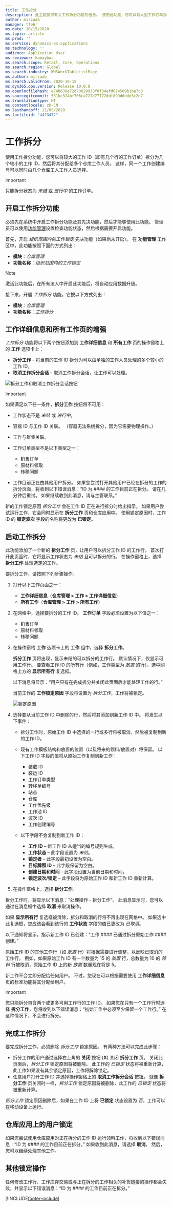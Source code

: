 ```yaml
---
title: 工作拆分
description: 此主题提供有关工作拆分功能的信息。 使用此功能，您可以将大型工作订单拆分为几个较小的工作订单，然后将其分配给多个仓库工作人员。 这样，同一个工作可以同时由几个仓库工人工作人员选择。
author: mirzaab
manager: tfehr
ms.date: 10/15/2020
ms.topic: article
ms.prod: ''
ms.service: dynamics-ax-applications
ms.technology: ''
audience: Application User
ms.reviewer: kamaybac
ms.search.scope: Retail, Core, Operations
ms.search.region: Global
ms.search.industry: WHSWorkTableListPage
ms.author: mirzaab
ms.search.validFrom: 2020-10-15
ms.dyn365.ops.version: Release 10.0.8
ms.openlocfilehash: e74b630e72d70829938f0f34efd624509b1ba7c3
ms.sourcegitcommit: 531be324bf706ca727d777720df899d6ddd3c2d7
ms.translationtype: HT
ms.contentlocale: zh-CN
ms.lasthandoff: 11/05/2020
ms.locfileid: "4423472"
---
```

# <a name="work-split"></a>工作拆分

使用工作拆分功能，您可以将较大的工作 ID（即有几个行的工作订单）拆分为几个较小的工作 ID，然后将其分配给多个仓库工作人员。 这样，同一个工作创建编号可以同时由几个仓库工人工作人员选择。

> [!IMPORTANT]
> 只能拆分状态为 *未结* 或 *进行中* 的工作订单。

## <a name="turn-on-the-work-split-functionality"></a>开启工作拆分功能

必须先在系统中开启工作拆分功能及其先决功能，然后才能够使用此功能。 管理员可以使用[功能管理](../../fin-ops-core/fin-ops/get-started/feature-management/feature-management-overview.md)设置检查功能状态，然后根据需要开启功能。

首先，开启 *组织范围内的工作锁定* 先决功能（如果尚未开启）。 在 **功能管理** 工作区中，此功能按照下面的方式列出：

- **模块**：*仓库管理*
- **功能名称**：*组织范围内的工作锁定*

> [!NOTE]
> 激活此功能后，在所有法人中开启此功能后，将自动应用数据升级。

接下来，开启 *工作拆分* 功能，它按以下方式列出：

- **模块**：*仓库管理*
- **功能名称**：*工作拆分*

## <a name="enhancements-to-the-work-details-and-all-work-pages"></a>工作详细信息和所有工作页的增强

*工作拆分* 功能将以下两个按钮添加到 **工作详细信息** 和 **所有工作** 页的操作窗格上的 **工作** 选项卡上：

- **拆分工作** – 将当前的工作 ID 拆分为可以由单独的工作人员处理的多个较小的工作 ID。
- **取消工作拆分会话** – 取消工作拆分会话，让工作可以处理。

![拆分工作和取消工作拆分会话按钮](media/Work_split_buttons.png "拆分工作和取消工作拆分会话按钮")

> [!IMPORTANT]
> 如果满足以下任一条件，**拆分工作** 按钮将不可用：
>
> - 工作状态不是 *未结* 或 *进行中*。
> - 容器 ID 与工作 ID 关联。 （容器无法系统拆分，因为它需要物理操作。）
> - 工作与群集关联。
> - 工作订单类型不是以下类型之一：
>
>    - 销售订单
>    - 原材料领取
>    - 转移问题
>
> - 工作目前正在由其他用户拆分。 如果您尝试打开其他用户已经在拆分的工作的拆分页面，将收到以下错误消息：“ID 为 \#\#\#\# 的工作目前正在拆分。 请在几分钟后重试。 如果继续收到此消息，请与主管联系。”

新的工作锁定原因 *拆分工作* 会在工作 ID 正在进行拆分时给出指示。 如果用户尝试运行工作，它会同时显示在 **拆分工作** 页和仓库应用中。 使用锁定原因时，工作 ID 的 **锁定波次** 字段的名称将更改为 **已锁定**。

## <a name="initiate-a-work-split"></a>启动工作拆分

此功能添加了一个新的 **拆分工作** 页，让用户可以拆分工作 ID 的工作行。 首次打开此页面时，它将显示工作状态为 *未结* 且可以拆分的行。 在操作窗格上，选择 **拆分工作** 处理选定的工作。

要拆分工作，请按照下列步骤操作。

1. 打开以下工作页面之一：

    - **工作详细信息**（**仓库管理 \> 工作 \> 工作详细信息**）
    - **所有工作**（**仓库管理 \> 工作 \> 所有工作**）

1. 在网格中，选择要拆分的工作 ID。 **工作订单** 字段必须设置为以下值之一：

    - 销售订单
    - 原材料领取
    - 转移问题

1. 在操作窗格 **工作** 选项卡上的 **工作** 组中，选择 **拆分工作**。

    **拆分工作** 页将出现，显示未结的可以拆分的工作行。 默认情况下，仅显示可用工作行。 要查看工作 ID 的所有行（例如，工作类型为 *放置* 的行），选中网格上方的 **显示所有行** 复选框。

    以下消息将显示：“用户只有在完成拆分并关闭此页面后才能处理工作的行。”

    当前工作的 **工作锁定原因** 字段将设置为 *拆分工作*，工作将被锁定。

    ![锁定原因](media/Blocking_reason.png "锁定原因")

1. 选择要从当前工作 ID 中删除的行，然后将其添加到新工作 ID 中。 将发生以下事件：

    - 拆分工作时，原始工作 ID 中选择的一行或多行将被取消，然后被复制到新的工作 ID。
    - 现有工作模板结构和放置的位置（以及将来的领料/放置对）将保留。 以下工作 ID 字段的值将从原始工作复制到新工作：

        - 装载 ID
        - 装运 ID
        - 工作订单类型
        - 转移单编号
        - 站点
        - 仓库
        - 工作优先级
        - 工作池 ID
        - 波次 ID
        - 工作创建编号

    - 以下字段不会复制到新工作 ID：

        - **工作 ID** – 新工作 ID 从适当的编号规则生成。
        - **工作状态** – 此字段设置为 *未结*。
        - **锁定者** – 此字段最初设置为空白。
        - **目标牌照 ID** – 此字段保留为空白。
        - **创建日期和时间** – 此字段设置为当前日期和时间。
        - **锁定波次/锁定** – 此字段将为原始工作 ID 和新工作 ID 重新计算。

1. 在操作窗格上，选择 **拆分工作**。

拆分工作时，将显示以下消息：“处理操作 - 拆分工作”。 此消息显示时，您可以通过在消息框中选择 **取消** 来取消操作。

如果 **显示所有行** 复选框被清除，拆分和取消的行将不再出现在网格中。 如果选中此复选框，您应该会看到该行的 **工作状态** 字段的值已更改为 *已取消*。

以下通知将显示，指示新工作 ID 已创建：“工作 \#\#\#\# 已通过拆分原始工作 \#\#\#\# 创建。”

原始工作 ID 的其他工作行（如 *放置* 行）将根据需要进行调整，以反映已取消的工作行。 例如，如果原始工作 ID 有一个数量为 15 的 *放置* 行，总数量为 10 的 *领料* 行被取消，原始工作 ID 上的新 *放置* 数量现在将是 5。

新工作不会立即分配给任何用户。 不过，您现在可以根据需要使用 **工作详细信息** 页的标准功能将其分配给用户。

> [!IMPORTANT]
> 您只能拆分包含两个或更多可用工作行的工作 ID。 如果您在只有一个工作行时选择 **拆分工作**，您将收到以下错误消息：“初始工作中必须至少保留一个工作行。” 在这种情况下，不会进行拆分。

## <a name="finish-a-work-split"></a>完成工作拆分

要完成拆分工作，必须删除 *拆分工作* 锁定原因。 有两种方法可以完成此步骤：

- 拆分工作的用户通过选择右上角的 **关闭** 按钮 (**X**) 关闭 **拆分工作** 页。 关闭此页面后，*拆分工作* 锁定原因将被删除。 此工作的 *已锁定* 状态将被重新计算，此工作如果没有其余锁定原因，工作将解除锁定。
- 任意用户打开工作 ID 并选择操作窗格上的 **取消工作拆分会话** 按钮。 就像 **拆分工作** 页关闭时一样，*拆分工作* 锁定原因将被删除，此工作的 *已锁定* 状态将被重新计算。

*拆分工作* 锁定原因删除后，如果在工作 ID 上将 **已锁定** 状态设置为 *否*，工作可以在移动设备上运行。

## <a name="user-blocking-on-the-warehouse-app"></a>仓库应用上的用户锁定

如果您尝试使用仓库应用对正在拆分的工作 ID 运行领料工作，将收到以下错误消息：“ID 为 \#\#\#\# 的工作目前正在拆分。” 如果收到此消息，请选择 **取消**。 然后，您可以继续处理其他工作。

## <a name="other-blocked-operations"></a>其他锁定操作

任何修改工作行、工作库存交易或与正在拆分的工作相关的补货链接的操作都会失败，并显示以下错误消息：“ID 为 \#\#\#\# 的工作目前正在拆分。”


[!INCLUDE[footer-include](../../includes/footer-banner.md)]